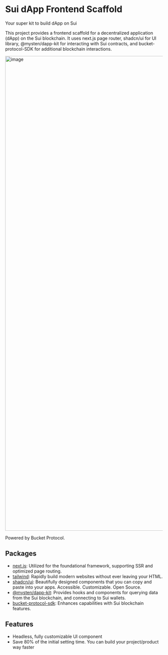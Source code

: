 # Sui dApp Frontend Scaffold

Your super kit to build dApp on Sui

This project provides a frontend scaffold for a decentralized application (dApp) on the Sui blockchain. It uses next.js page router, shadcn/ui for UI library, @mysten/dapp-kit for interacting with Sui contracts, and bucket-protocol-SDK for additional blockchain interactions.

<img width="1511" alt="image" src="https://github.com/Bucket-Protocol/sui-dapp-scaffold-v1/assets/50972884/9b142fdb-68ef-4340-b8c9-9c0180245427">



Powered by Bucket Protocol.

## Packages
* [next.js](https://nextjs.org/): Utilized for the foundational framework, supporting SSR and optimized page routing.
* [tailwind](https://tailwindcss.com/): Rapidly build modern websites without ever leaving your HTML.
* [shadcn/ui](https://ui.shadcn.com/): Beautifully designed components that you can copy and paste into your apps. Accessible. Customizable. Open Source.
* [@mysten/dapp-kit](https://www.npmjs.com/package/@mysten/dapp-kit): Provides hooks and components for querying data from the Sui blockchain, and connecting to Sui wallets.
* [bucket-protocol-sdk](https://github.com/Bucket-Protocol/bucket-protocol-sdk): Enhances capabilities with Sui blockchain features.

## Features

* Headless, fully customizable UI component
* Save 80% of the initial setting time. You can build your project/product way faster
